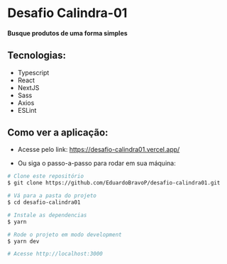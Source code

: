# Desafio Calindra-01

#### Busque produtos de uma forma simples

## Tecnologias:

- Typescript
- React
- NextJS
- Sass
- Axios
- ESLint

## Como ver a aplicação:

- Acesse pelo link: https://desafio-calindra01.vercel.app/

- Ou siga o passo-a-passo para rodar em sua máquina:

```bash
# Clone este repositório
$ git clone https://github.com/EduardoBravoP/desafio-calindra01.git

# Vá para a pasta do projeto
$ cd desafio-calindra01

# Instale as dependencias
$ yarn

# Rode o projeto em modo development
$ yarn dev

# Acesse http://localhost:3000
```
